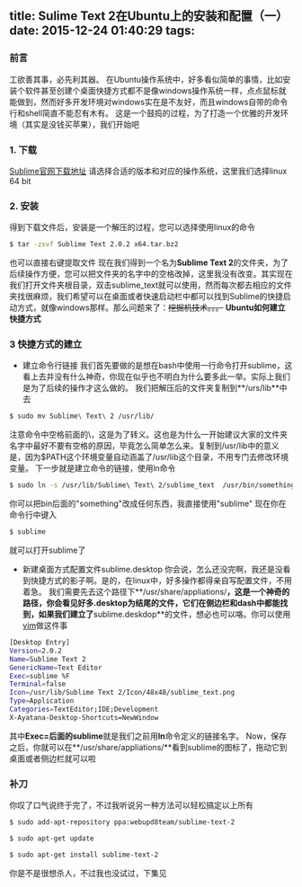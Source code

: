 title: Sulime Text 2在Ubuntu上的安装和配置（一）
date: 2015-12-24 01:40:29
tags:
---
### 前言
工欲善其事，必先利其器。
在Ubuntu操作系统中，好多看似简单的事情，比如安装个软件甚至创建个桌面快捷方式都不是像windows操作系统一样，点点鼠标就能做到，然而好多开发环境对windows实在是不友好，而且windows自带的命令行和shell简直不能忍有木有。
这是一个鼓捣的过程，为了打造一个优雅的开发环境（其实是没钱买苹果），我们开始吧

### 1. 下载
[Sublime官网下载地址][1]
请选择合适的版本和对应的操作系统，这里我们选择linux 64 bit
### 2. 安装
得到下载文件后，安装是一个解压的过程，您可以选择使用linux的命令

```bash 
$ tar -zxvf Sublime Text 2.0.2 x64.tar.bz2
```
也可以直接右键提取文件
现在我们得到一个名为**Sublime Text 2**的文件夹，为了后续操作方便，您可以把文件夹的名字中的空格改掉，这里我没有改变。其实现在我们打开文件夹根目录，双击sublime_text就可以使用，然而每次都去相应的文件夹找很麻烦，我们希望可以在桌面或者快速启动栏中都可以找到Sublime的快捷启动方式，就像windows那样。那么问题来了：~~挖掘机技术。。。~~ **Ubuntu如何建立快捷方式**
### 3 快捷方式的建立
* 建立命令行链接
  我们首先要做的是想在bash中使用一行命令打开sublime，这看上去并没有什么神奇，你现在似乎也不明白为什么要多此一举。实际上我们是为了后续的操作才这么做的。
我们把解压后的文件夹复制到**/urs/lib**中去

``` bash
$ sudo mv Sublime\ Text\ 2 /usr/lib/
```

注意命令中空格前面的\，这是为了转义。这也是为什么一开始建议大家的文件夹名字中最好不要有空格的原因，毕竟怎么简单怎么来。复制到/usr/lib中的意义是，因为$PATH这个环境变量自动涵盖了/usr/lib这个目录，不用专门去修改环境变量。
下一步就是建立命令的链接，使用ln命令

``` bash 
$ sudo ln -s /usr/lib/Sublime\ Text\ 2/sublime_text  /usr/bin/something
```

你可以把bin后面的"something"改成任何东西，我直接使用"sublime"
现在你在命令行中键入

``` bash
$ sublime
```

就可以打开sublime了
* 新建桌面方式配置文件sublime.desktop
你会说，怎么还没完啊，我还是没看到快捷方式的影子啊。是的，在linux中，好多操作都得亲自写配置文件，不用着急。
我们需要先去这个路径下**/usr/share/appliations/**，这是一个神奇的路径，你会看见好多.desktop为结尾的文件，它们在侧边栏和dash中都能找到，如果我们建立了**sublime.deskdop**的文件，想必也可以咯。你可以使用[vim][2]做这件事
``` bash
[Desktop Entry]
Version=2.0.2
Name=Sublime Text 2
GenericName=Text Editor
Exec=sublime %F
Terminal=false
Icon=/usr/lib/Sublime Text 2/Icon/48x48/sublime_text.png
Type=Application
Categories=TextEditor;IDE;Development
X-Ayatana-Desktop-Shortcuts=NewWindow
```
其中**Exec=**后面的**sublime**就是我们之前用**ln**命令定义的链接名字。
Now，保存之后，你就可以在**/usr/share/appliations/**看到sublime的图标了，拖动它到桌面或者侧边栏就可以啦
### 补刀
你叹了口气说终于完了，不过我听说另一种方法可以轻松搞定以上所有

``` bash
$ sudo add-apt-repository ppa:webupd8team/sublime-text-2
```

``` bash 
$ sudo apt-get update
```

``` bash 
$ sudo apt-get install sublime-text-2 
```

你是不是很想杀人，不过我也没试过，下集见

[1]: http://www.sublimetext.com/2
[2]: http://buildall.github.io/2015/12/09/frontendvim/